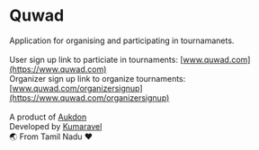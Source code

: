 # Quwad
Application for organising and participating in tournamanets. <br>
<br>
User sign up link to particiate in tournaments: [www.quwad.com](https://www.quwad.com) <br>
Organizer sign up link to organize tournaments: [www.quwad.com/organizersignup](https://www.quwad.com/organizersignup) <br>
<br>
A product of [Aukdon](https://www.aukdon.com)<br>
Developed by [Kumaravel](https://www.kumaravelsundar.com)<br>
🌏 From Tamil Nadu ♥️